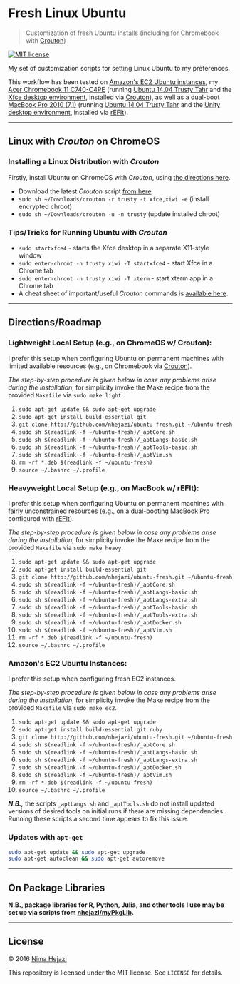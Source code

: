 # Fresh Linux Ubuntu

> Customization of fresh Ubuntu installs (including for Chromebook with
[Crouton](https://github.com/dnschneid/crouton))

[![MIT license](http://img.shields.io/badge/license-MIT-brightgreen.svg)](http://opensource.org/licenses/MIT)

My set of customization scripts for setting Linux Ubuntu to my preferences.

This workflow has been tested on [Amazon's EC2 Ubuntu
instances](https://aws.amazon.com/marketplace/pp/B00JV9JBDS), my [Acer
Chromebook 11 C740-C4PE](http://www.acer.com/ac/en/US/content/model/NX.EF2AA.002)
(running [Ubuntu 14.04 Trusty Tahr](http://releases.ubuntu.com/14.04/) and
the [Xfce desktop environment](http://www.xfce.org/), installed via
[Crouton](https://github.com/dnschneid/crouton)), as well as a dual-boot
[MacBook Pro 2010 (7,1)](https://support.apple.com/kb/sp583?locale=en_US)
(running [Ubuntu 14.04 Trusty Tahr](http://releases.ubuntu.com/14.04/) and the
[Unity desktop environment](https://unity.ubuntu.com/),
installed via [rEFIt](http://refit.sourceforge.net/)).

---

## Linux with _Crouton_ on ChromeOS

### Installing a Linux Distribution with _Crouton_
Firstly, install Ubuntu on ChromeOS with _Crouton_, using [the directions
here](https://www.linux.com/learn/tutorials/795730-how-to-easily-install-ubuntu-on-chromebook-with-crouton).
  * Download the latest _Crouton_ script [from here](https://goo.gl/fd3zc).
  * `sudo sh ~/Downloads/crouton -r trusty -t xfce,xiwi -e` (install encrypted chroot)
  * `sudo sh ~/Downloads/crouton -u -n trusty` (update installed chroot)

### Tips/Tricks for Running Ubuntu with _Crouton_
  * `sudo startxfce4` - starts the Xfce desktop in a separate X11-style window
  * `sudo enter-chroot -n trusty xiwi -T startxfce4` - start Xfce in a Chrome tab
  * `sudo enter-chroot -n trusty xiwi -T xterm` - start xterm app in a Chrome tab
  * A cheat sheet of important/useful _Crouton_ commands is [available
    here](https://github.com/dnschneid/crouton/wiki/Crouton-Command-Cheat-Sheet).

---

## Directions/Roadmap

### Lightweight Local Setup (e.g., on ChromeOS w/ Crouton):
I prefer this setup when configuring Ubuntu on permanent machines with limited
available resources (e.g., on Chromebook via
[Crouton](https://github.com/dnschneid/crouton)).

_The step-by-step procedure is given below in case any problems arise during the
installation_, for simplicity invoke the Make recipe from the provided `Makefile` via `sudo make light`.

1. `sudo apt-get update && sudo apt-get upgrade`
2. `sudo apt-get install build-essential git`
3. `git clone http://github.com/nhejazi/ubuntu-fresh.git ~/ubuntu-fresh`
4. `sudo sh $(readlink -f ~/ubuntu-fresh)/_aptCore.sh`
5. `sudo sh $(readlink -f ~/ubuntu-fresh)/_aptLangs-basic.sh`
6. `sudo sh $(readlink -f ~/ubuntu-fresh)/_aptTools-basic.sh`
7. `sudo sh $(readlink -f ~/ubuntu-fresh)/_aptVim.sh`
8. `rm -rf *.deb $(readlink -f ~/ubuntu-fresh)`
9. `source ~/.bashrc ~/.profile`


### Heavyweight Local Setup (e.g., on MacBook w/ rEFIt):
I prefer this setup when configuring Ubuntu on permanent machines with fairly
unconstrained resources (e.g., on a dual-booting MacBook Pro configured with
[rEFIt](http://refit.sourceforge.net/)).

_The step-by-step procedure is given below in case any problems arise during the
installation_, for simplicity invoke the Make recipe from the provided `Makefile` via `sudo make heavy`.

1. `sudo apt-get update && sudo apt-get upgrade`
2. `sudo apt-get install build-essential git`
3. `git clone http://github.com/nhejazi/ubuntu-fresh.git ~/ubuntu-fresh`
4. `sudo sh $(readlink -f ~/ubuntu-fresh)/_aptCore.sh`
5. `sudo sh $(readlink -f ~/ubuntu-fresh)/_aptLangs-basic.sh`
6. `sudo sh $(readlink -f ~/ubuntu-fresh)/_aptLangs-extra.sh`
7. `sudo sh $(readlink -f ~/ubuntu-fresh)/_aptTools-basic.sh`
8. `sudo sh $(readlink -f ~/ubuntu-fresh)/_aptTools-extra.sh`
9. `sudo sh $(readlink -f ~/ubuntu-fresh)/_aptDocker.sh`
10. `sudo sh $(readlink -f ~/ubuntu-fresh)/_aptVim.sh`
11. `rm -rf *.deb $(readlink -f ~/ubuntu-fresh)`
12. `source ~/.bashrc ~/.profile`


### Amazon's EC2 Ubuntu Instances:
I prefer this setup when configuring fresh EC2 instances.

_The step-by-step procedure is given below in case any problems arise during the
installation_, for simplicity invoke the Make recipe from the provided `Makefile` via `sudo make ec2`.

1. `sudo apt-get update && sudo apt-get upgrade`
2. `sudo apt-get install build-essential git ruby`
3. `git clone http://github.com/nhejazi/ubuntu-fresh.git ~/ubuntu-fresh`
4. `sudo sh $(readlink -f ~/ubuntu-fresh)/_aptCore.sh`
5. `sudo sh $(readlink -f ~/ubuntu-fresh)/_aptLangs-basic.sh`
6. `sudo sh $(readlink -f ~/ubuntu-fresh)/_aptLangs-extra.sh`
7. `sudo sh $(readlink -f ~/ubuntu-fresh)/_aptDocker.sh`
8. `sudo sh $(readlink -f ~/ubuntu-fresh)/_aptVim.sh`
9. `rm -rf *.deb $(readlink -f ~/ubuntu-fresh)`
10. `source ~/.bashrc ~/.profile`


**_N.B.,_** the scripts `_aptLangs.sh` and `_aptTools.sh` do
not install updated versions of desired tools on initial runs
if there are missing dependencies. Running these scripts a
second time appears to fix this issue.


### Updates with `apt-get`
```bash
sudo apt-get update && sudo apt-get upgrade
sudo apt-get autoclean && sudo apt-get autoremove
```

---

## On Package Libraries

__N.B., package libraries for R, Python, Julia, and other tools I use may be set
up via scripts from [nhejazi/myPkgLib](https://github.com/nhejazi/myPkgLib).__

---

## License

&copy; 2016 [Nima Hejazi](http://nimahejazi.org)

This repository is licensed under the MIT license. See `LICENSE` for details.
